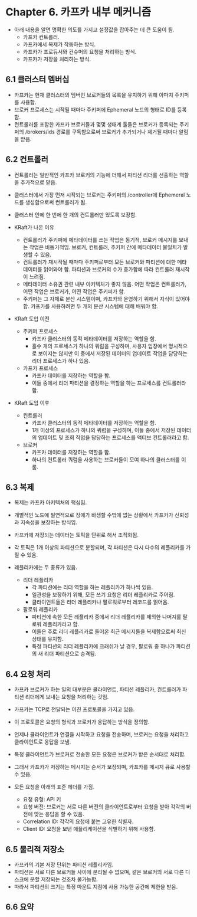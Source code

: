 # Chapter 6. 카프카 내부 메커니즘

- 아래 내용을 알면 명확한 의도를 가지고 설정값을 잡아주는 데 큰 도움이 됨.
  - 카프카 컨트롤러.
  - 카프카에서 복제가 작동하는 방식.
  - 카프카가 프로듀서와 컨슈머의 요청을 처리하는 방식.
  - 카프카가 저장을 처리하는 방식.

## 6.1 클러스터 멤버십

- 카프카는 현재 클러스터의 멤버인 브로커들의 목록을 유지하기 위해 아파치 주키퍼를 사용함.
- 브로커 프로세스는 시작될 때마다 주키퍼에 Ephemeral 노드의 형태로 ID를 등록함.
- 컨트롤러를 포함한 카프카 브로커들과 몇몇 생태계 툴들은 브로커가 등록되는 주키퍼의 /brokers/ids 경로를 구독함으로써 브로커가 추가되거나 제거될 때마다 알림을 받음.

## 6.2 컨트롤러

- 컨트롤러는 일반적인 카프카 브로커의 기능에 더해서 파티션 리더를 선출하는 역할을 추가적으로 맡음.
- 클러스터에서 가장 먼저 시작되는 브로커는 주키퍼의 /controller에 Ephemeral 노드를 생성함으로써 컨트롤러가 됨.
- 클러스터 안에 한 번에 한 개의 컨트롤러만 있도록 보장함.

- KRaft가 나온 이유
  - 컨트롤러가 주키퍼에 메타데이터를 쓰는 작업은 동기적, 브로커 메시지를 보내는 작업은 비동기적임. 브로커, 컨트롤러, 주키퍼 간에 메타데이터 불일치가 발생할 수 있음.
  - 컨트롤러가 재시작될 때마다 주키퍼로부터 모든 브로커와 파티션에 대한 메타데이터를 읽어와야 함. 파티션과 브로커의 수가 증가함에 따라 컨트롤러 재시작이 느려짐.
  - 메타데이터 소유권 관련 내부 아키텍처가 좋지 않음. 어떤 작업은 컨트롤러가, 어떤 작업은 브로커가, 어떤 작업은 주키퍼가 함.
  - 주키퍼는 그 자체로 분산 시스템이며, 카프카와 운영하기 위해서 지식이 있어야 함. 카프카를 사용하려면 두 개의 분산 시스템에 대해 배워야 함.

- KRaft 도입 이전
  - 주키퍼 프로세스
    - 카프카 클러스터의 동적 메타데이터를 저장하는 역할을 함.
    - 홀수 개의 프로세스가 하나의 쿼럼을 구성하며, 사용자 입장에서 명시적으로 보이지는 않지만 이 중에서 저장된 데이터의 업데이트 작업을 담당하는 리더 프로세스가 하나 있음.
  - 카프카 프로세스
    - 카프카 데이터를 저장하는 역할을 함.
    - 이들 중에서 리더 파티션을 결정하는 역할을 하는 프로세스를 컨트롤러라 함.
- KRaft 도입 이후
  - 컨트롤러
    - 카프카 클러스터의 동적 메타데이터를 저장하는 역할을 함.
    - 1개 이상의 프로세스가 하나의 쿼럼을 구성하며, 이들 중에서 저장된 데이터의 업데이트 및 조회 작업을 담당하는 프로세스를 액티브 컨트롤러라고 함.
  - 브로커
    - 카프카 데이터를 저장하는 역할을 함.
    - 하나의 컨트롤러 쿼럼을 사용하는 브로커들이 모여 하나의 클러스터를 이룸.

## 6.3 복제

- 복제는 카프카 아키텍처의 핵심임.
- 개별적인 노드에 필연적으로 장애가 바생할 수밖에 없는 상황에서 카프카가 신뢰성과 지속성을 보장하는 방식임.

- 카프카에 저장되는 데이터는 토픽을 단위로 해서 조직화됨.
- 각 토픽은 1개 이상의 파티션으로 분할되며, 각 파티션은 다시 다수의 레플리카를 가질 수 있음.

- 레플리카에는 두 종류가 있음.
  - 리더 레플리카
    - 각 파티션에는 리더 역할을 하는 레플리카가 하나씩 있음.
    - 일관성을 보장하기 위해, 모든 쓰기 요청은 리더 레플리카로 주어짐.
    - 클라이언트들은 리더 레플리카나 팔로워로부터 레코드를 읽어옴.
  - 팔로워 레플리카
    - 파티션에 속한 모든 레플리카 중에서 리더 레플리카를 제외한 나머지를 팔로워 레플리카라고 함.
    - 이들은 주로 리더 레플리카로 들어온 최근 메시지들을 복제함으로써 최신 상태를 유지함.
    - 특정 파티션의 리더 레플리카에 크래쉬가 날 경우, 팔로워 중 하나가 파티션의 새 리더 파티션으로 승격됨.

## 6.4 요청 처리

- 카프카 브로커가 하는 일의 대부분은 클라이언트, 파티션 레플리카, 컨트롤러가 파티션 리더에게 보내는 요청을 처리하는 것임.
- 카프카는 TCP로 전달되는 이진 프로토콜을 가지고 있음.
- 이 프로토콜은 요청의 형식과 브로커가 응답하는 방식을 정의함.

- 언제나 클라이언트가 연결을 시작하고 요청을 전송하며, 브로커는 요청을 처리하고 클라이언트로 응답을 보냄.
- 특정 클라이언트가 브로커로 전송한 모든 요청은 브로커가 받은 순서대로 처리함.
- 그래서 카프카가 저장하는 메시지는 순서가 보장되며, 카프카를 메시지 큐로 사용할 수 있음.

- 모든 요청을 아래의 표준 헤더를 가짐.
  - 요청 유형: API 키
  - 요청 버전: 브로커는 서로 다른 버전의 클라이언트로부터 요청을 받아 각각의 버전에 맞는 응답을 할 수 있음.
  - Correlation ID: 각각의 요청에 붙는 고유한 식별자.
  - Client ID: 요청을 보낸 애플리케이션을 식별하기 위해 사용함.

## 6.5 물리적 저장소

- 카프카의 기본 저장 단위는 파티션 레플리카임.
- 파티션은 서로 다른 브로커들 사이에 분리될 수 없으며, 같은 브로커의 서로 다른 디스크에 분할 저장되는 것조차 불가능함.
- 따라서 파티션의 크기는 특정 마운트 지점에 사용 가능한 공간에 제한을 받음.

## 6.6 요약


